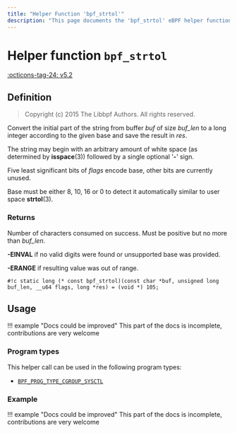 ```yaml
---
title: "Helper Function 'bpf_strtol'"
description: "This page documents the 'bpf_strtol' eBPF helper function, including its definition, usage, program types that can use it, and examples."
---
```

# Helper function `bpf_strtol`

<!-- [FEATURE_TAG](bpf_strtol) -->
[:octicons-tag-24: v5.2](https://github.com/torvalds/linux/commit/d7a4cb9b6705a89937d12c8158a35a3145dc967a)
<!-- [/FEATURE_TAG] -->

## Definition

> Copyright (c) 2015 The Libbpf Authors. All rights reserved.


<!-- [HELPER_FUNC_DEF] -->
Convert the initial part of the string from buffer _buf_ of size _buf_len_ to a long integer according to the given base and save the result in _res_.

The string may begin with an arbitrary amount of white space (as determined by **isspace**(3)) followed by a single optional '**-**' sign.

Five least significant bits of _flags_ encode base, other bits are currently unused.

Base must be either 8, 10, 16 or 0 to detect it automatically similar to user space **strtol**(3).

### Returns

Number of characters consumed on success. Must be positive but no more than _buf_len_.

**-EINVAL** if no valid digits were found or unsupported base was provided.

**-ERANGE** if resulting value was out of range.

`#!c static long (* const bpf_strtol)(const char *buf, unsigned long buf_len, __u64 flags, long *res) = (void *) 105;`
<!-- [/HELPER_FUNC_DEF] -->

## Usage

!!! example "Docs could be improved"
    This part of the docs is incomplete, contributions are very welcome

### Program types

This helper call can be used in the following program types:

<!-- DO NOT EDIT MANUALLY -->
<!-- [HELPER_FUNC_PROG_REF] -->
 * [`BPF_PROG_TYPE_CGROUP_SYSCTL`](../program-type/BPF_PROG_TYPE_CGROUP_SYSCTL.md)
<!-- [/HELPER_FUNC_PROG_REF] -->

### Example

!!! example "Docs could be improved"
    This part of the docs is incomplete, contributions are very welcome
